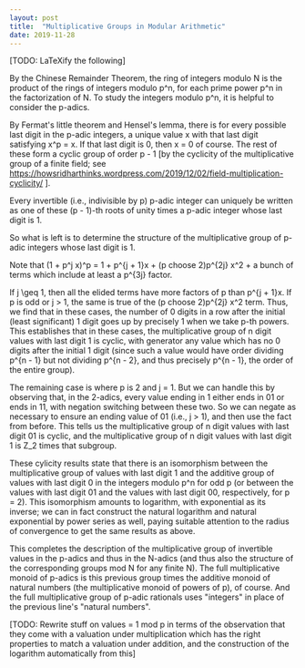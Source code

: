```yaml
---
layout: post
title:  "Multiplicative Groups in Modular Arithmetic"
date: 2019-11-28
---
```

[TODO: LaTeXify the following]

By the Chinese Remainder Theorem, the ring of integers modulo N is the product of the rings of integers modulo p^n, for each prime power p^n in the factorization of N. To study the integers modulo p^n, it is helpful to consider the p-adics.

By Fermat's little theorem and Hensel's lemma, there is for every possible last digit in the p-adic integers, a unique value x with that last digit satisfying x^p = x. If that last digit is 0, then x = 0 of course. The rest of these form a cyclic group of order p - 1 [by the cyclicity of the multiplicative group of a finite field; see https://howsridharthinks.wordpress.com/2019/12/02/field-multiplication-cyclicity/ ].

Every invertible (i.e., indivisible by p) p-adic integer can uniquely be written as one of these (p - 1)-th roots of unity times a p-adic integer whose last digit is 1.

So what is left is to determine the structure of the multiplicative group of p-adic integers whose last digit is 1.

Note that (1 + p^j x)^p = 1 + p^{j + 1}x + (p choose 2)p^{2j} x^2 + a bunch of terms which include at least a p^{3j} factor.

If j \geq 1, then all the elided terms have more factors of p than p^{j + 1}x. If p is odd or j > 1, the same is true of the (p choose 2)p^{2j} x^2 term. Thus, we find that in these cases, the number of 0 digits in a row after the initial (least significant) 1 digit goes up by precisely 1 when we take p-th powers. This establishes that in these cases, the multiplicative group of n digit values with last digit 1 is cyclic, with generator any value which has no 0 digits after the initial 1 digit (since such a value would have order dividing p^{n - 1} but not dividing p^{n - 2}, and thus precisely p^{n - 1}, the order of the entire group).

The remaining case is where p is 2 and j = 1. But we can handle this by observing that, in the 2-adics, every value ending in 1 either ends in 01 or ends in 11, with negation switching between these two. So we can negate as necessary to ensure an ending value of 01 (i.e., j > 1), and then use the fact from before. This tells us the multiplicative group of n digit values with last digit 01 is cyclic, and the multiplicative group of n digit values with last digit 1 is Z_2 times that subgroup.

These cylicity results state that there is an isomorphism between the multiplicative group of values with last digit 1 and the additive group of values with last digit 0 in the integers modulo p^n for odd p (or between the values with last digit 01 and the values with last digit 00, respectively, for p = 2). This isomorphism amounts to logarithm, with exponential as its inverse; we can in fact construct the natural logarithm and natural exponential by power series as well, paying suitable attention to the radius of convergence to get the same results as above.

This completes the description of the multiplicative group of invertible values in the p-adics and thus in the N-adics (and thus also the structure of the corresponding groups mod N for any finite N). The full multiplicative monoid of p-adics is this previous group times the additive monoid of natural numbers (the multiplicative monoid of powers of p), of course. And the full multiplicative group of p-adic rationals uses "integers" in place of the previous line's "natural numbers".

[TODO: Rewrite stuff on values = 1 mod p in terms of the observation that they come with a valuation under multiplication which has the right properties to match a valuation under addition, and the construction of the logarithm automatically from this]